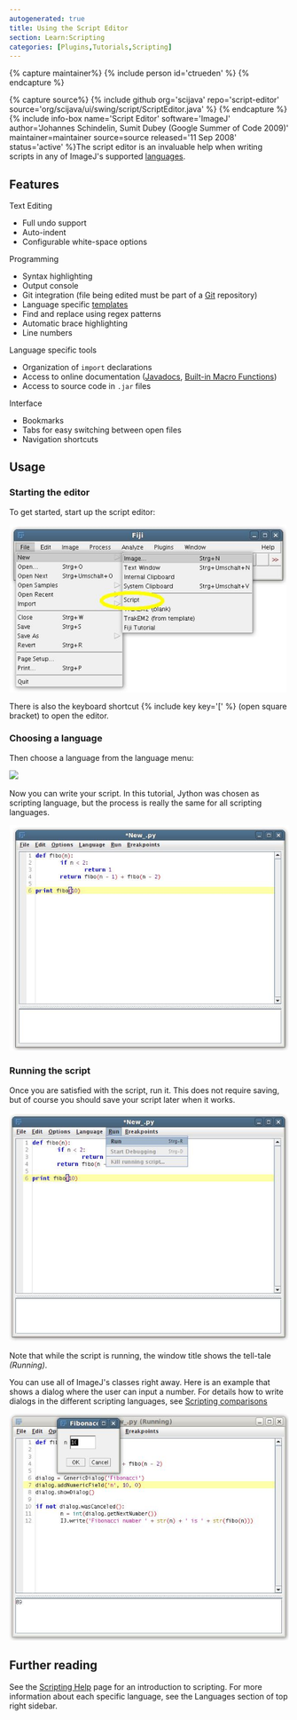 ```yaml
---
autogenerated: true
title: Using the Script Editor
section: Learn:Scripting
categories: [Plugins,Tutorials,Scripting]
---
```



{% capture maintainer%}
{% include person id='ctrueden' %}
{% endcapture %}

{% capture source%}
{% include github org='scijava' repo='script-editor' source='org/scijava/ui/swing/script/ScriptEditor.java' %}
{% endcapture %}
{% include info-box name='Script Editor' software='ImageJ' author='Johannes Schindelin, Sumit Dubey (Google Summer of Code 2009)' maintainer=maintainer source=source released='11 Sep 2008' status='active' %}The script editor is an invaluable help when writing scripts in any of ImageJ's supported [languages](/scripting/comparisons).

## Features

Text Editing  

-   Full undo support
-   Auto-indent
-   Configurable white-space options

Programming  

-   Syntax highlighting
-   Output console
-   Git integration (file being edited must be part of a [Git](/develop/git) repository)
-   Language specific [templates](/scripting/templates)
-   Find and replace using regex patterns
-   Automatic brace highlighting
-   Line numbers

Language specific tools  

-   Organization of `import` declarations
-   Access to online documentation ([Javadocs](http://javadoc.imagej.net), [Built-in Macro Functions](/ij/developer/macro/functions.html))
-   Access to source code in `.jar` files

Interface  

-   Bookmarks
-   Tabs for easy switching between open files
-   Navigation shortcuts

## Usage

### Starting the editor

To get started, start up the script editor:

<img src="/media/scripting/script-editor-new.jpg" width="500"/>

There is also the keyboard shortcut {% include key key='[' %} (open square bracket) to open the editor.

### Choosing a language

Then choose a language from the language menu:

![](/media/scripting/script-editor-choose-language.jpg"Script-Editor-choose-language.jpg")

Now you can write your script. In this tutorial, Jython was chosen as scripting language, but the process is really the same for all scripting languages.

![](/media/script-editor-first-script.jpg)

### Running the script

Once you are satisfied with the script, run it. This does not require saving, but of course you should save your script later when it works.

![](/media/scripting/script-editor-run.jpg)

Note that while the script is running, the window title shows the tell-tale *(Running)*.

You can use all of ImageJ's classes right away. Here is an example that shows a dialog where the user can input a number. For details how to write dialogs in the different scripting languages, see [Scripting comparisons](/scripting/comparisons)

![](/media/scripting/script-editor-dialog.jpg)

## Further reading

See the [Scripting Help](/scripting) page for an introduction to scripting. For more information about each specific language, see the Languages section of top right sidebar.

  
